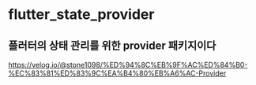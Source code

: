 # flutter_state_provider

## 플러터의 상태 관리를 위한 provider 패키지이다
https://velog.io/@stone1098/%ED%94%8C%EB%9F%AC%ED%84%B0-%EC%83%81%ED%83%9C%EA%B4%80%EB%A6%AC-Provider
